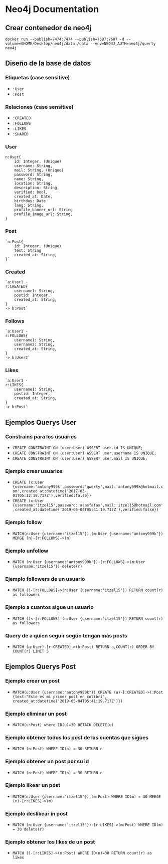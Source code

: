 # Neo4j Documentation

## Crear contenedor de neo4j
`docker run --publish=7474:7474 --publish=7687:7687 -d --volume=$HOME/Desktop/neo4j/data:/data --env=NEO4J_AUTH=neo4j/querty neo4j`

## Diseño de la base de datos
### Etiquetas (case sensitive)
- `:User`
- `:Post`

### Relaciones (case sensitive)
- `:CREATED`
- `:FOLLOWS`
- `:LIKES`
- `:SHARED`

### User
    n:User{
        id: Integer, (Unique)
        username: String,
        mail: String, (Unique)
        password: String,
        name: String,
        location: String,
        description: String,
        verified: bool,
        created_at: Date,
        birthday: Date
        lang: String,
        profile_banner_url: String
        profile_image_url: String,
    }

### Post
    `n:Post{
        id: Integer, (Unique)
        text: String
        created_at: String,
    }`

### Created
    `a:User1 -
    r:CREATED{
        username1: String,  
        postid: Integer, 
        created_at: String,
    }
    -> b:Post`

### Follows
    `a:User1 -
    r:FOLLOWS{
        username1: String,  
        username2: String, 
        created_at: String,
    }
    -> b:User2`

### Likes
    `a:User1 -
    r:LIKES{
        username1: String,  
        postid: Integer, 
        created_at: String,
    }
    -> b:Post`

## Ejemplos Querys User
### Constrains para los usuarios
- `CREATE CONSTRAINT ON (user:User) ASSERT user.id IS UNIQUE;`
- `CREATE CONSTRAINT ON (user:User) ASSERT user.username IS UNIQUE;`
- `CREATE CONSTRAINT ON (user:User) ASSERT user.mail IS UNIQUE;`

### Ejemplo crear usuarios
- `CREATE (x:User {username:'antony999k',password:'qwerty',mail:'antony999k@hotmail.com',created_at:datetime('2017-03-01T05:12:19.717Z'),verified:false})`
- `CREATE (x:User {username:'itzel15',password:'asasfafas',mail:'itzel15@hotmail.com',created_at:datetime('2019-05-04T05:41:19.717Z'),verified:false})`

### Ejemplo follow
- `MATCH(n:User {username:"itzel15"}),(m:User {username:"antony999k"}) MERGE (n)-[r:FOLLOWS]->(m)`

### Ejemplo unfollow
- `MATCH (n:User {username:'antony999k'})-[r:FOLLOWS]->(m:User {username:'itzel15'}) delete(r)`

### Ejemplo followers de un usuario
- `MATCH ()-[r:FOLLOWS]->(n:User {username:'itzel15'}) RETURN count(r) as followers`

### Ejemplo a cuantos sigue un usuario
- `MATCH ()<-[r:FOLLOWS]-(n:User {username:'itzel15'}) RETURN count(r) as followers`

### Query de a quien seguir según tengan más posts
- `MATCH (a:User)-[r:CREATED]->(b:Post) RETURN a,COUNT(r) ORDER BY COUNT(r) LIMIT 5`

## Ejemplos Querys Post
### Ejemplo crear un post
- `MATCH(u:User {username:"antony999k"}) CREATE (u)-[:CREATED]->(:Post {text:"Este es mi primer post en colibrí", created_at:datetime('2019-05-04T05:41:19.717Z')})`

### Ejemplo eliminar un post
- `MATCH(u:Post) where ID(u)=30 DETACH DELETE(u)`

### Ejemplo obtener todos los post de las cuentas que sigues
- `MATCH (n:Post) WHERE ID(n) = 30 RETURN n`

### Ejemplo obtener un post por su id
- `MATCH (n:Post) WHERE ID(n) = 30 RETURN n`

### Ejemplo likear un post
- `MATCH(n:User {username:"itzel15"}),(m:Post) WHERE ID(m) = 30 MERGE (n)-[r:LIKES]->(m)`

### Ejemplo deslikear in post
- `MATCH (n:User {username:'itzel15'})-[r:LIKES]->(m:Post) WHERE ID(m) = 30 delete(r)`

### Ejemplo obtener los likes de un post
- `MATCH ()-[r:LIKES]->(n:Post) WHERE ID(n)=30 RETURN count(r) as likes`